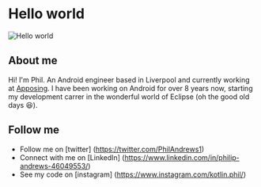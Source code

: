 # Hello world

<img src="https://raw.githubusercontent.com/philandrews100/philandrews100/master/resources/banner.png" alt="Hello world">


## About me
Hi! I'm Phil. An Android engineer based in Liverpool and currently working at [Apposing](https://apposing.co.uk). I have been working on Android for over 8 years now, starting my development carrer in the wonderful world of Eclipse (oh the good old days :laughing:). 


## Follow me
- Follow me on [twitter] (https://twitter.com/PhilAndrews1)
- Connect with me on [LinkedIn] (https://www.linkedin.com/in/philip-andrews-46049553/)
- See my code on [instagram] (https://www.instagram.com/kotlin.phil/)

